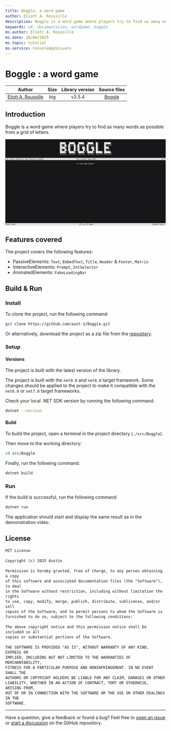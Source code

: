 ```yaml
---
title: Boggle, a word game
author: Eliott A. Roussille
description: Boggle is a word game where players try to find as many words as possible from a grid of letters.
keywords: c#, documentation, wordgame, boggle
ms.author: Eliott A. Roussille
ms.date: 20/04/2025
ms.topic: tutorial
ms.service: ConsoleAppVisuals
---
```


# Boggle : a word game

|                  Author                  | Size  | Library version |                  Source files                   |
| :--------------------------------------: | :---: | :-------------: | :---------------------------------------------: |
| [Eliott A. Roussille](https://github.com/aust-1) |  big  |     v3.5.4      | [Boggle](https://github.com/aust-1/Boggle) |

## Introduction

Boggle is a word game where players try to find as many words as possible from a grid of letters.

![Demo](../assets/vid/gif/examples/boggle.gif)

## Features covered

The project covers the following features:

- PassiveElements: `Text`, `EmbedText`, `Title`, `Header` & `Footer`, `Matrix`
- InteractiveElements: `Prompt`, `IntSelector`
- AnimatedElements: `FakeLoadingBar`

## Build & Run

### Install

To clone the project, run the following command:

```bash
git clone https://github.com/aust-1/Boggle.git
```

Or alternatively, download the project as a zip file from the [repository](https://github.com/aust-1/Boggle).

### Setup

#### Versions

The project is built with the latest version of the library.

The project is built with the `net9.0` and `net8.0` target framework. Some changes should be applied to the project to make it compatible with the `net6.0` or `net7.0` target frameworks.

Check your local .NET SDK version by running the following command:

```bash
dotnet --version
```

#### Build

To build the project, open a terminal in the project directory (`./src/Boggle`).

Then move to the working directory:

```bash
cd src/Boggle
```

Finally, run the following command:

```bash
dotnet build
```

### Run

If the build is successful, run the following command:

```bash
dotnet run
```

The application should start and display the same result as in the demonstration video.

## License

```plaintext
MIT License

Copyright (c) 2025 Austin

Permission is hereby granted, free of charge, to any person obtaining a copy
of this software and associated documentation files (the "Software"), to deal
in the Software without restriction, including without limitation the rights
to use, copy, modify, merge, publish, distribute, sublicense, and/or sell
copies of the Software, and to permit persons to whom the Software is
furnished to do so, subject to the following conditions:

The above copyright notice and this permission notice shall be included in all
copies or substantial portions of the Software.

THE SOFTWARE IS PROVIDED "AS IS", WITHOUT WARRANTY OF ANY KIND, EXPRESS OR
IMPLIED, INCLUDING BUT NOT LIMITED TO THE WARRANTIES OF MERCHANTABILITY,
FITNESS FOR A PARTICULAR PURPOSE AND NONINFRINGEMENT. IN NO EVENT SHALL THE
AUTHORS OR COPYRIGHT HOLDERS BE LIABLE FOR ANY CLAIM, DAMAGES OR OTHER
LIABILITY, WHETHER IN AN ACTION OF CONTRACT, TORT OR OTHERWISE, ARISING FROM,
OUT OF OR IN CONNECTION WITH THE SOFTWARE OR THE USE OR OTHER DEALINGS IN THE
SOFTWARE.
```

---

Have a question, give a feedback or found a bug? Feel free to [open an issue](https://github.com/MorganKryze/ConsoleAppVisuals/issues) or [start a discussion](https://github.com/MorganKryze/ConsoleAppVisuals/discussions) on the GitHub repository.

